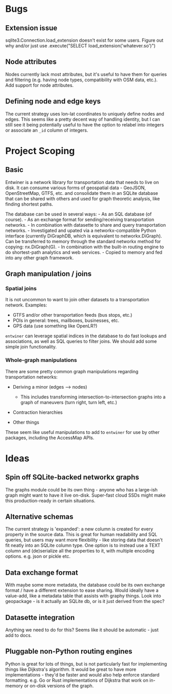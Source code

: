 # Bugs

## Extension issue

sqlite3.Connection.load_extension doesn't exist for some users. Figure out why and/or
just use .execute("SELECT load_extension('whatever.so')")

## Node attributes

Nodes currently lack most attributes, but it's useful to have them for queries and
filtering (e.g. having node types, compatibility with OSM data, etc.). Add support for
node attributes.

## Defining node and edge keys

The current strategy uses lon-lat coordinates to uniquely define nodes and edges. This
seems like a pretty decent way of handling identity, but I can still see it being
potentially useful to have the option to relabel into integers or associate an `_id`
column of integers.

# Project Scoping

## Basic

Entwiner is a network library for transportation data that needs to live on disk. It
can consume various forms of geospatial data - GeoJSON, OpenStreetMap, GTFS, etc. and
consolidate them in an SQLite database that can be shared with others and used for
graph theoretic analysis, like finding shortest paths.

The database can be used in several ways:
    - As an SQL database (of course).
    - As an exchange format for sending/receiving transportation networks.
    - In combination with datasette to share and query transportation networks.
    - Investigated and upated via a networkx-compatible Python interface (currently
      DiGraphDB, which is equivalent to networkx.DiGraph). Can be transferred to
      memory through the standard networkx method for copying: nx.DiGraph(G).
    - In combination with the built-in routing engine to do shortest-path analytics and
      web services.
    - Copied to memory and fed into any other graph framework.

## Graph manipulation / joins

### Spatial joins

It is not uncommon to want to join other datasets to a transportation network.
Examples:

- GTFS and/or other transportation feeds (bus stops, etc.)
- POIs in general: trees, mailboxes, businesses, etc.
- GPS data (use something like OpenLR?)

`entwiner` can leverage spatial indices in the database to do fast lookups and
associations, as well as SQL queries to filter joins. We should add some simple join
functionality.

### Whole-graph manipulations

There are some pretty common graph manipulations regarding transportation networks:

- Deriving a minor (edges --> nodes)
    - This includes transforming intersection-to-intersection graphs into a graph of
    maneuvers (turn right, turn left, etc.)

- Contraction hierarchies

- Other things

These seem like useful manipulations to add to `entwiner` for use by other packages,
including the AccessMap APIs.

# Ideas

## Spin off SQLite-backed networkx graphs

The graphs module could be its own thing - anyone who has a large-ish graph might want
to have it live on-disk. Super-fast cloud SSDs might make this production-ready in
certain situations.

## Alternative schemas

The current strategy is 'expanded': a new column is created for every property in the
source data. This is great for human readability and SQL queries, but users may want
more flexibility - like storing data that doesn't fit neatly into an SQLite column
type. One option is to instead use a TEXT column and (de)serialize all the properties
to it, with multiple encoding options. e.g. json or pickle etc.

## Data exchange format

With maybe some more metadata, the database could be its own exchange format / have a
different extension to ease sharing. Would ideally have a value-add, like a metadata
table that assists with graphy things. Look into geopackage - is it actually an SQLite
db, or is it just derived from the spec?

## Datasette integration

Anything we need to do for this? Seems like it should be automatic - just add to docs.

## Pluggable non-Python routing engines

Python is great for lots of things, but is not particularly fast for implementing
things like Dijkstra's algorithm. It would be great to have more implementations -
they'd be faster and would also help enforce standard formatting. e.g. Go or Rust
implementations of Dijkstra that work on in-memory or on-disk versions of the graph.
